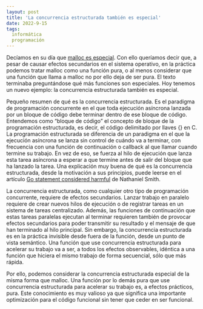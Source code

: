 ```yaml
---
layout: post
title: 'La concurrencia estructurada también es especial'
date: 2022-9-15
tags:
  informática
  programación
---
```

Decíamos en su día que [malloc es especial](/posts/malloc-es-especial). Con ello queríamos decir que, a pesar de causar efectos secundarios en el sistema operativo, en la práctica podemos tratar malloc como una función pura, o al menos considerar que una función que llama a malloc no por ello deja de ser pura. El texto terminaba preguntándose qué más funciones son especiales. Hoy tenemos un nuevo ejemplo: la concurrencia estructurada también es especial.

Pequeño resumen de qué es la concurrencia estructurada. Es el paradigma de programación concurrente en el que toda ejecución asíncrona lanzada por un bloque de código debe terminar dentro de ese bloque de código. Entendemos como “bloque de código” el concepto de bloque de la programación estructurada, es decir, el código delimitado por llaves {} en C. La programación estructurada se diferencia de un paradigma en el que la ejecución asíncrona se lanza sin control de cuándo va a terminar, con frecuencia con una función de continuación o callback al que llamar cuando termine su trabajo. En vez de eso, se fuerza al hilo de ejecución que lanza esta tarea asíncrona a esperar a que termine antes de salir del bloque que ha lanzado la tarea. Una explicación muy buena de qué es la concurrencia estructurada, desde la motivación a sus principios, puede leerse en el artículo [Go statement considered harmful](https://vorpus.org/blog/notes-on-structured-concurrency-or-go-statement-considered-harmful/) de Nathaniel Smith.

La concurrencia estructurada, como cualquier otro tipo de programación concurrente, requiere de efectos secundarios. Lanzar trabajo en paralelo requiere de crear nuevos hilos de ejecución o de registrar tareas en un sistema de tareas centralizado. Además, las funciones de continuación que estas tareas paralelas ejecutan al terminar requieren también de provocar efectos secundarios para poder transmitir su resultado y el mensaje de que han terminado al hilo principal. Sin embargo, la concurrencia estructurada es en la práctica invisible desde fuera de la función, desde un punto de vista semántico. Una función que use concurrencia estructurada para acelerar su trabajo va a ser, a todos los efectos observables, idéntica a una función que hiciera el mismo trabajo de forma secuencial, sólo que más rápida.

Por ello, podemos considerar la concurrencia estructurada especial de la misma forma que malloc. Una función por lo demás pura que use concurrencia estructurada para acelerar su trabajo es, a efectos prácticos, pura. Este conocimiento es muy valioso ya que significa una importante optimización para el código funcional sin tener que ceder en ser funcional.
